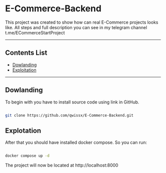# E-Commerce-Backend

This project was created to show how can real E-Commerce projects looks like. All steps and full description you can see in my telegram channel t.me/ECommerceStartProject

---

## Contents List

- [Dowlanding](##Dowlanding)
- [Exploitation](##Exploitation)

---

## Dowlanding

To begin with you have to install source code using link in GitHub.

```bash

git clone https://github.com/qwissx/E-Commerce-Backend.git

```

## Explotation

After that you should have installed docker compose.
So you can run:

```bash

docker compose up -d

```

The project will now be located at http://localhost:8000
 